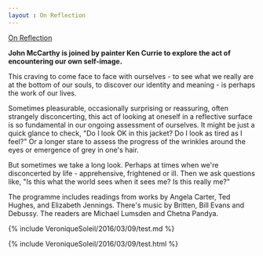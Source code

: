 ```yaml
---
layout : On Reflection
---
```


[On Reflection](http://www.bbc.co.uk/programmes/b072hs5n)

**John McCarthy is joined by painter Ken Currie to explore the act of encountering our own self-image.**

This craving to come face to face with ourselves - to see what we really are at the bottom of our souls, to discover our identity and meaning - is perhaps the work of our lives.

Sometimes pleasurable, occasionally surprising or reassuring, often strangely disconcerting, this act of looking at oneself in a reflective surface is so fundamental in our ongoing assessment of ourselves. It might be just a quick glance to check, "Do I look OK in this jacket? Do I look as tired as I feel?" Or a longer stare to assess the progress of the wrinkles around the eyes or emergence of grey in one's hair.

But sometimes we take a long look. Perhaps at times when we're disconcerted by life - apprehensive, frightened or ill. Then we ask questions like, "Is this what the world sees when it sees me? Is this really me?"

The programme includes readings from works by Angela Carter, Ted Hughes, and Elizabeth Jennings. There's music by Britten, Bill Evans and Debussy. The readers are Michael Lumsden and Chetna Pandya.

{% include VeroniqueSoleil/2016/03/09/test.md %}

{% include VeroniqueSoleil/2016/03/09/test.html %}
